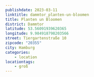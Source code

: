 ```yaml
---
publishdate: 2023-03-11
linktitle: dammtor_planten-un-bloomen
title: Planten un Bloomen
district: Dammtor
latitude: 53.56091939620365
longitude: 9.984918798203566
street: Tiergartenstraße 10
zipcode: "20355"
city: Hamburg
categories:
    - location
locationtags:
    - groß
---
```

